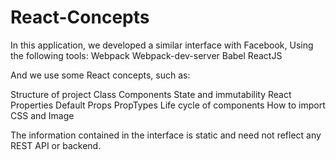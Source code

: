 # React-Concepts

In this application, we developed a similar interface with Facebook,
Using the following tools:
Webpack
Webpack-dev-server
Babel
ReactJS 

And we use some React concepts, such as:

Structure of project
Class Components
State and immutability
React Properties
Default Props
PropTypes
Life cycle of components
How to import CSS and Image

The information contained in the interface is static and need not reflect any REST API or backend.


